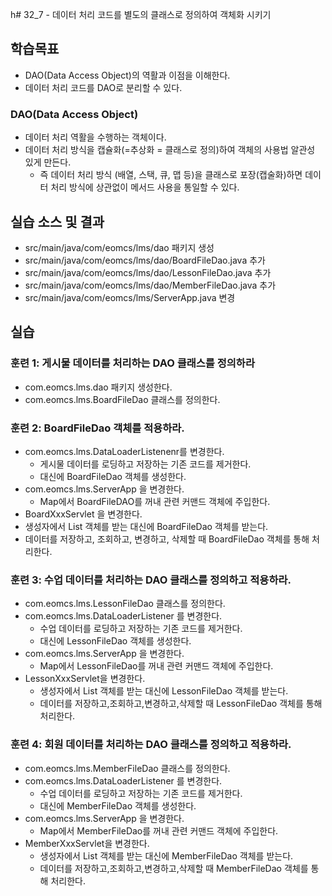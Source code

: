 h# 32_7 - 데이터 처리 코드를 별도의 클래스로 정의하여 객체화 시키기

## 학습목표

- DAO(Data Access Object)의 역활과 이점을 이해한다.
- 데이터 처리 코드를 DAO로 분리할 수 있다.

### DAO(Data Access Object)

- 데이터 처리 역활을 수행하는 객체이다.
- 데이터 처리 방식을 캡슐화(=추상화 = 클래스로 정의)하여 객체의 사용법 알관성 있게 만든다.
  - 즉 데이터 처리 방식 (배열, 스택, 큐, 맵 등)을 클래스로 포장(캡술화)하면
    데이터 처리 방식에 상관없이 메서드 사용을 통일할 수 있다. 



## 실습 소스 및 결과

- src/main/java/com/eomcs/lms/dao 패키지 생성
- src/main/java/com/eomcs/lms/dao/BoardFileDao.java 추가
- src/main/java/com/eomcs/lms/dao/LessonFileDao.java 추가
- src/main/java/com/eomcs/lms/dao/MemberFileDao.java 추가
- src/main/java/com/eomcs/lms/ServerApp.java 변경

## 실습

### 훈련 1: 게시물 데이터를 처리하는 DAO 클래스를 정의하라

- com.eomcs.lms.dao 패키지 생성한다.
- com.eomcs.lms.BoardFileDao 클래스를 정의한다.

### 훈련 2: BoardFileDao 객체를 적용하라.

- com.eomcs.lms.DataLoaderListenenr를 변경한다.
  - 게시물 데이터를 로딩하고 저장하는 기존 코드를 제거한다.
  - 대신에 BoardFileDao 객체를 생성한다.
- com.eomcs.lms.ServerApp 을 변경한다.
  - Map에서 BoardFileDAO를 꺼내 관련 커맨드 객체에 주입한다.
- BoardXxxServlet 을 변경한다.
 - 생성자에서 List 객체를 받는 대신에 BoardFileDao 객체를 받는다.
 - 데이터를 저장하고, 조회하고, 변경하고, 삭제할 때 BoardFileDao 객체를 통해 처리한다.
 
### 훈련 3: 수업 데이터를 처리하는 DAO 클래스를 정의하고 적용하라.

- com.eomcs.lms.LessonFileDao 클래스를 정의한다.
- com.eomcs.lms.DataLoaderListener 를 변경한다.
  - 수업 데이터를 로딩하고 저장하는 기존 코드를 제거한다.
  - 대신에 LessonFileDao 객체를 생성한다.
- com.eomcs.lms.ServerApp 을 변경한다.
  - Map에서 LessonFileDao를 꺼내 관련 커맨드 객체에 주입한다.
- LessonXxxServlet을 변경한다.
  - 생성자에서 List 객체를 받는 대신에 LessonFileDao 객체를 받는다.
  - 데이터를 저장하고,조회하고,변경하고,삭제할 때 LessonFileDao 객체를 통해 처리한다.
  
   
### 훈련 4: 회원 데이터를 처리하는 DAO 클래스를 정의하고 적용하라.

- com.eomcs.lms.MemberFileDao 클래스를 정의한다.
- com.eomcs.lms.DataLoaderListener 를 변경한다.
  - 수업 데이터를 로딩하고 저장하는 기존 코드를 제거한다.
  - 대신에 MemberFileDao 객체를 생성한다.
- com.eomcs.lms.ServerApp 을 변경한다.
  - Map에서 MemberFileDao를 꺼내 관련 커맨드 객체에 주입한다.
- MemberXxxServlet을 변경한다.
  - 생성자에서 List 객체를 받는 대신에 MemberFileDao 객체를 받는다.
  - 데이터를 저장하고,조회하고,변경하고,삭제할 때 MemberFileDao 객체를 통해 처리한다.